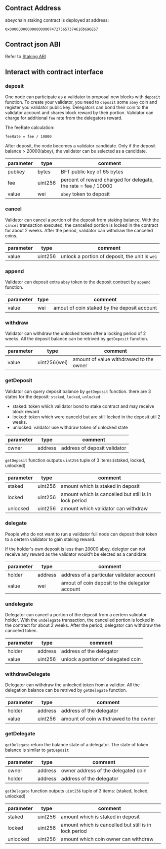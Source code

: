 ## Contract Address

abeychain staking contract is deployed at address:

```
0x000000000000000000747275657374616b696E67
```

## Contract json ABI

Refer to [Staking ABI](https://github.com/abeychain/go-abey/wiki/Staking-ABI)

## Interact with contract interface

### deposit

One node can participate as a validator to proposal new blocks with `deposit` function. To
create your validator, you need to `deposit` some `abey` coin and register you validator 
public key.  Delegators can bond their coin to the validator account and shares block reward
by their portion. Validator can charge for additional `fee` rate from the delegators reward.

The feeRate calculation:

```
feeRate = fee / 10000
```

After deposit, the node becomes a validator candidate. Only if the deposit balance > 20000(abey),
the validator can be selected as a candidate.

| parameter | type    | comment                                                      |
| --------- | ------- | ------------------------------------------------------------ |
| pubkey    | bytes   | BFT public key of 65 bytes                                   |
| fee       | uint256 | percent of reward charged for delegate, the rate = fee / 10000 |
| value     | wei     | `abey` token to deposit |


### cancel

Validator can cancel a portion of the deposit from staking balance. With the `cancel` transaction executed, the cancelled portion is locked in the contract for about 2 weeks. 
After the period, validator can withdraw the canceled coins.

| parameter | type    | comment                                        |
| :-------- | ------- | ---------------------------------------------- |
| value     | uint256 | unlock a portion of deposit, the unit is `wei` |

### append

Validator can deposit extra `abey` token to the deposit contract by `append` function.

| parameter | type | comment                                         |
| --------- | ---- | ----------------------------------------------- |
| value     | wei  | amout of coin staked by the deposit account |

### withdraw

Validator can withdraw the unlocked token after a locking period of 2 weeks. All the deposit balance can be retrived by `getDeposit` function.

| parameter | type         | comment                                 |
| --------- | ------------ | --------------------------------------- |
| value     | uint256(wei) | amount of value withdrawed to the owner |

### getDeposit

Validator can query deposit balance by `getDeposit` function. there are 3 states for the
deposit: `staked`, `locked`, `unlocked`

* staked: token which validator bond to stake contract and may receive block reward
* locked: token which were canceld but are still locked in the deposit util 2 weeks.
* unlocked: valdator use withdraw token of unlocked state

| parameter | type    | comment                      |
| --------- | ------- | ---------------------------- |
| owner     | address | address of deposit validator |

`getDeposit` function outputs  `uint256` tuple of 3 items:(staked, locked, unlocked)

| parameter | type    | comment                                               |
| --------- | ------- | ----------------------------------------------------- |
| staked    | uint256 | amount which is staked in deposit                     |
| locked    | uint256 | amount which is cancelled but still is in lock period |
| unlocked  | uint256 | amount which validator can withdraw                   |

### delegate

People who do not want to run a validator full node can deposit their token to a certern
validator to gain staking reward.

If the holder's own deposit is less than 20000 abey, delegtor can not receive any reward as the
validator would't be elected as a candidate.

| parameter | type    | comment                                           |
| --------- | ------- | ------------------------------------------------- |
| holder    | address | address of a particular validator account                         |
| value     | wei     | amout of coin deposit to the delegator account |


### undelegate

Delegator can cancel a portion of the deposit from a certern validator holder.
With the `undelegate` transaction, the cancelled portion is locked in the contract for
about 2 weeks. After the period, delegator can withdraw the canceled token.

| parameter | type    | comment                            |
| --------- | ------- | ---------------------------------- |
| holder    | address | address of the delegator           |
| value     | uint256 | unlock a portion of delegated coin |

### withdrawDelegate

Delegator can withdraw the unlocked token from a validtor. All the delegation balance can be retrived by `getDelegate` function.

| parameter | type    | comment                                |
| --------- | ------- | -------------------------------------- |
| holder    | address | address of the delegator               |
| value     | uint256 | amount of coin withdrawed to the owner |

### getDelegate

`getDelegate` return the balance state of a delegator. The state of token balance is similar to `getDeposit`

| parameter | type    | comment                             |
| --------- | ------- | ----------------------------------- |
| owner     | address | owner address of the delegated coin |
| holder    | address | address of the delegator            |

`getDelegate` function outputs  `uint256` tuple of 3 items: (staked, locked, unlocked)

| parameter | type    | comment                                               |
| --------- | ------- | ----------------------------------------------------- |
| staked    | uint256 | amount which is staked in deposit                     |
| locked    | uint256 | amount which is cancelled but still is in lock period |
| unlocked  | uint256 | amount which coin owner can withdraw                  |
